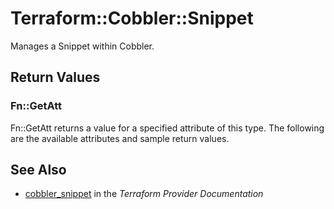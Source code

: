 # Terraform::Cobbler::Snippet

Manages a Snippet within Cobbler.

## Return Values

### Fn::GetAtt

Fn::GetAtt returns a value for a specified attribute of this type. The following are the available attributes and sample return values.

## See Also

* [cobbler_snippet](https://www.terraform.io/docs/providers/cobbler/r/snippet.html) in the _Terraform Provider Documentation_